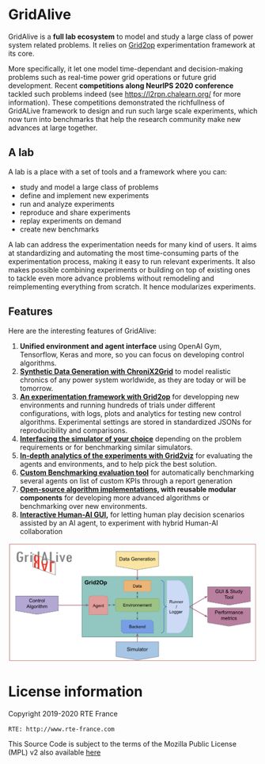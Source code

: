 # GridAlive

GridAlive is a **full lab ecosystem** to model and study a large class of power system related problems. It relies on [Grid2op](https://github.com/rte-france/Grid2Op) experimentation framework at its core.

More specifically, it let one model time-dependant and decision-making problems such as real-time power grid operations or future grid development. 
Recent **competitions along NeurIPS 2020 conference** tackled such problems indeed (see https://l2rpn.chalearn.org/ for more information). 
These competitions demonstrated the richfullness of GridALive framework to design and run such large scale experiments, which now turn into benchmarks that help the research community make new advances at large together.

## A lab
A lab is a place with a set of tools and a framework where you can:
- study and model a large class of problems 
- define and implement new experiments 
- run and analyze experiments
- reproduce and share experiments
- replay experiments on demand
- create new benchmarks

A lab can address the experimentation needs for many kind of users. It aims at standardizing and automating the most time-consuming parts of the experimentation process, making it easy to run relevant experiments. It also makes possible combining experiments or building on top of existing ones to tackle even more advance problems without remodeling and reimplementing everything from scratch. It hence modularizes experiments.

## Features

Here are the interesting features of GridAlive: 
1. **Unified environment and agent interface** using OpenAI Gym, Tensorflow, Keras and more, so you can focus on developing control algorithms.
2. **[Synthetic Data Generation with ChroniX2Grid](https://github.com/BDonnot/ChroniX2Grid)** to model realistic chronics of any power system worldwide, as they are today or will be tomorrow. 
3. **[An experimentation framework with Grid2op](https://github.com/rte-france/Grid2Op)** for developping new environments and running hundreds of trials under different configurations, with logs, plots and analytics for testing new control algorithms. Experimental settings are stored in standardized JSONs for reproducibility and comparisons.
4. **[Interfacing the simulator of your choice](https://github.com/rte-france/gridAlive/backends)** depending on the problem requirements or for benchmarking similar simulators.
5. **[In-depth analytics of the experiments with Grid2viz](https://github.com/rte-france/grid2viz)** for evaluating the agents and environments, and to help pick the best solution.
6. **[Custom Benchmarking evaluation tool](https://github.com/IRT-SystemX/Grid2Bench)** for automatically benchmarking several agents on list of custom KPIs through a report generation
7. **[Open-source algorithm implementations](https://github.com/rte-france/l2rpn-baselines), with reusable modular components** for developing more advanced algorithms or benchmarking over new environments.
8. **[Interactive Human-AI GUI](https://github.com/BDonnot/grid2game),** for letting human play decision scenarios assisted by an AI agent, to experiment with hybrid Human-AI collaboration

![GridAlive overview](https://github.com/rte-france/gridAlive/blob/master/pictures/GridALive_schematic.png)

# License information
Copyright 2019-2020 RTE France

    RTE: http://www.rte-france.com

This Source Code is subject to the terms of the Mozilla Public License (MPL) v2 also available 
[here](https://www.mozilla.org/en-US/MPL/2.0/)



